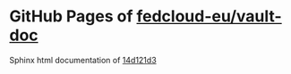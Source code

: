 GitHub Pages of [fedcloud-eu/vault-doc](https://github.com/fedcloud-eu/vault-doc.git)
===
Sphinx html documentation of [14d121d3](https://github.com/fedcloud-eu/vault-doc/tree/14d121d31ba4591892f732102c557375208baa79)
